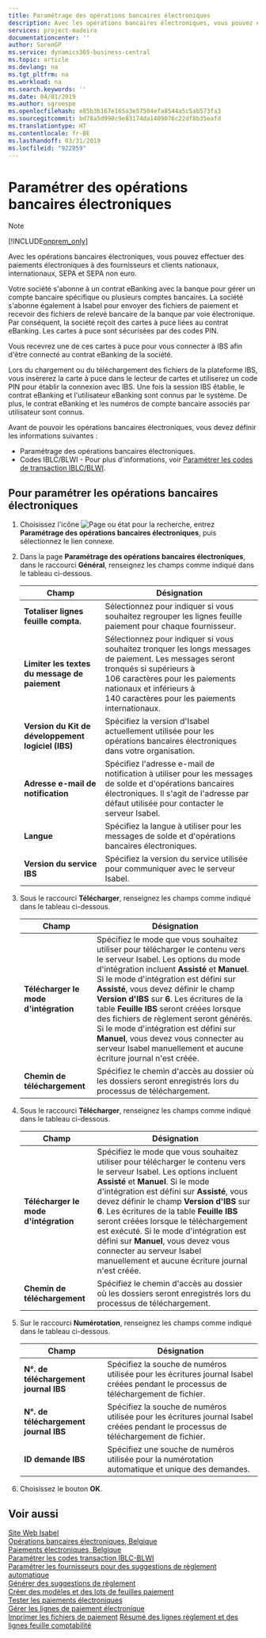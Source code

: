 ```yaml
---
title: Paramétrage des opérations bancaires électroniques
description: Avec les opérations bancaires électroniques, vous pouvez effectuer des paiements électroniques à des fournisseurs et clients nationaux, internationaux, SEPA et SEPA non euro.
services: project-madeira
documentationcenter: ''
author: SorenGP
ms.service: dynamics365-business-central
ms.topic: article
ms.devlang: na
ms.tgt_pltfrm: na
ms.workload: na
ms.search.keywords: ''
ms.date: 04/01/2019
ms.author: sgroespe
ms.openlocfilehash: e85b3b167e165a3e57504efa8544a5c5ab573fa3
ms.sourcegitcommit: bd78a5d990c9e83174da1409076c22df8b35eafd
ms.translationtype: HT
ms.contentlocale: fr-BE
ms.lasthandoff: 03/31/2019
ms.locfileid: "922859"
---
```

# <a name="set-up-electronic-banking"></a>Paramétrer des opérations bancaires électroniques
> [!Note]
> [!INCLUDE[onprem_only](../../includes/onprem_only_md.md)]

Avec les opérations bancaires électroniques, vous pouvez effectuer des paiements électroniques à des fournisseurs et clients nationaux, internationaux, SEPA et SEPA non euro.  

Votre société s'abonne à un contrat eBanking avec la banque pour gérer un compte bancaire spécifique ou plusieurs comptes bancaires. La société s'abonne également à Isabel pour envoyer des fichiers de paiement et recevoir des fichiers de relevé bancaire de la banque par voie électronique. Par conséquent, la société reçoit des cartes à puce liées au contrat eBanking. Les cartes à puce sont sécurisées par des codes PIN.  

Vous recevrez une de ces cartes à puce pour vous connecter à IBS afin d'être connecté au contrat eBanking de la société.  

Lors du chargement ou du téléchargement des fichiers de la plateforme IBS, vous insèrerez la carte à puce dans le lecteur de cartes et utiliserez un code PIN pour établir la connexion avec IBS. Une fois la session IBS établie, le contrat eBanking et l'utilisateur eBanking sont connus par le système. De plus, le contrat eBanking et les numéros de compte bancaire associés par utilisateur sont connus.  

Avant de pouvoir les opérations bancaires électroniques, vous devez définir les informations suivantes :  

- Paramétrage des opérations bancaires électroniques.  
- Codes IBLC/BLWI - Pour plus d'informations, voir [Paramétrer les codes de transaction IBLC/BLWI](how-to-set-up-iblc-blwi-transaction-codes.md).  

## <a name="to-set-up-electronic-banking"></a>Pour paramétrer les opérations bancaires électroniques  

1.  Choisissez l'icône ![Page ou état pour la recherche](../../media/ui-search/search_small.png "icône Page ou état pour la recherche"), entrez **Paramétrage des opérations bancaires électroniques**, puis sélectionnez le lien connexe.  
2.  Dans la page **Paramétrage des opérations bancaires électroniques**, dans le raccourci **Général**, renseignez les champs comme indiqué dans le tableau ci-dessous.   

    |Champ|Désignation|  
    |---------------------------------|---------------------------------------|  
    |**Totaliser lignes feuille compta.**|Sélectionnez pour indiquer si vous souhaitez regrouper les lignes feuille paiement pour chaque fournisseur.|  
    |**Limiter les textes du message de paiement**|Sélectionnez pour indiquer si vous souhaitez tronquer les longs messages de paiement. Les messages seront tronqués si supérieurs à 106 caractères pour les paiements nationaux et inférieurs à 140 caractères pour les paiements internationaux.|  
    |**Version du Kit de développement logiciel (IBS)**|Spécifiez la version d'Isabel actuellement utilisée pour les opérations bancaires électroniques dans votre organisation.|  
    |**Adresse e-mail de notification**|Spécifiez l'adresse e-mail de notification à utiliser pour les messages de solde et d'opérations bancaires électroniques. Il s'agit de l'adresse par défaut utilisée pour contacter le serveur Isabel.|  
    |**Langue**|Spécifiez la langue à utiliser pour les messages de solde et d'opérations bancaires électroniques.|  
    |**Version du service IBS**|Spécifiez la version du service utilisée pour communiquer avec le serveur Isabel.|  

3.  Sous le raccourci **Télécharger**, renseignez les champs comme indiqué dans le tableau ci-dessous.   

    |Champ|Désignation|  
    |---------------------------------|---------------------------------------|  
    |**Télécharger le mode d'intégration**|Spécifiez le mode que vous souhaitez utiliser pour télécharger le contenu vers le serveur Isabel. Les options du mode d'intégration incluent **Assisté** et **Manuel**. Si le mode d'intégration est défini sur **Assisté**, vous devez définir le champ **Version d'IBS** sur **6**. Les écritures de la table **Feuille IBS** seront créées lorsque des fichiers de règlement seront générés. Si le mode d'intégration est défini sur **Manuel**, vous devez vous connecter au serveur Isabel manuellement et aucune écriture journal n'est créée.|  
    |**Chemin de téléchargement**|Spécifiez le chemin d'accès au dossier où les dossiers seront enregistrés lors du processus de téléchargement.|  

4.  Sous le raccourci **Télécharger**, renseignez les champs comme indiqué dans le tableau ci-dessous.   

    |Champ|Désignation|  
    |---------------------------------|---------------------------------------|  
    |**Télécharger le mode d'intégration**|Spécifiez le mode que vous souhaitez utiliser pour télécharger le contenu vers le serveur Isabel. Les options incluent **Assisté** et **Manuel**. Si le mode d'intégration est défini sur **Assisté**, vous devez définir le champ **Version d'IBS** sur **6**. Les écritures de la table **Feuille IBS** seront créées lorsque le téléchargement est exécuté. Si le mode d'intégration est défini sur **Manuel**, vous devez vous connecter au serveur Isabel manuellement et aucune écriture journal n'est créée.|  
    |**Chemin de téléchargement**|Spécifiez le chemin d'accès au dossier où les dossiers seront enregistrés lors du processus de téléchargement.|  

5.  Sur le raccourci **Numérotation**, renseignez les champs comme indiqué dans le tableau ci-dessous.   

    |Champ|Désignation|  
    |---------------------------------|---------------------------------------|  
    |**N°. de téléchargement journal IBS**|Spécifiez la souche de numéros utilisée pour les écritures journal Isabel créées pendant le processus de téléchargement de fichier.|  
    |**N°. de téléchargement journal IBS**|Spécifiez la souche de numéros utilisée pour les écritures journal Isabel créées pendant le processus de téléchargement de fichier.|  
    |**ID demande IBS**|Spécifiez une souche de numéros utilisée pour la numérotation automatique et unique des demandes.|  

6.  Choisissez le bouton **OK**.  

## <a name="see-also"></a>Voir aussi  
 [Site Web Isabel](https://go.microsoft.com/fwlink/?LinkId=210323)   
 [Opérations bancaires électroniques, Belgique](belgian-electronic-banking.md)   
 [Paiements électroniques, Belgique](belgian-electronic-payments.md)   
 [Paramétrer les codes transaction IBLC-BLWI](how-to-set-up-iblc-blwi-transaction-codes.md)   
 [Paramétrer les fournisseurs pour des suggestions de règlement automatique](how-to-set-up-vendors-for-automatic-payment-suggestions.md)   
 [Générer des suggestions de règlement](how-to-generate-payment-suggestions.md)   
 [Créer des modèles et des lots de feuilles paiement](how-to-create-payment-journal-templates-and-batches.md)   
 [Tester les paiements électroniques](how-to-test-electronic-payments.md)   
 [Gérer les lignes de paiement électronique](how-to-manage-electronic-payment-lines.md)   
 [Imprimer les fichiers de paiement](how-to-print-payment-files.md) [Résumé des lignes règlement et des lignes feuille comptabilité](summarizing-payment-lines-and-general-journal-lines.md)
 